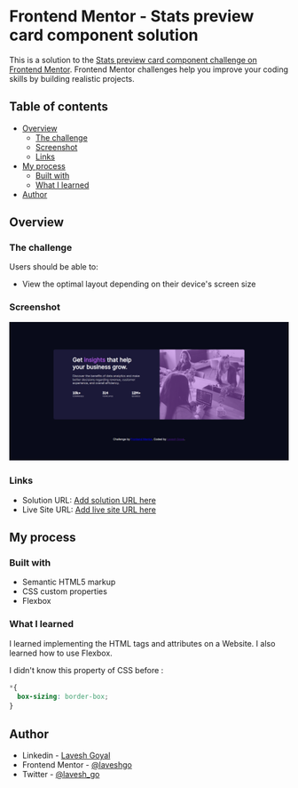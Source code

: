 # Frontend Mentor - Stats preview card component solution

This is a solution to the [Stats preview card component challenge on Frontend Mentor](https://www.frontendmentor.io/challenges/stats-preview-card-component-8JqbgoU62). Frontend Mentor challenges help you improve your coding skills by building realistic projects.

## Table of contents

-   [Overview](#overview)
    -   [The challenge](#the-challenge)
    -   [Screenshot](#screenshot)
    -   [Links](#links)
-   [My process](#my-process)
    -   [Built with](#built-with)
    -   [What I learned](#what-i-learned)
-   [Author](#author)

## Overview

### The challenge

Users should be able to:

-   View the optimal layout depending on their device's screen size

### Screenshot

![Desktop-screenshot](./design/Screenshot-Desktop.png)

### Links

-   Solution URL: [Add solution URL here](https://your-solution-url.com)
-   Live Site URL: [Add live site URL here](https://your-live-site-url.com)

## My process

### Built with

-   Semantic HTML5 markup
-   CSS custom properties
-   Flexbox

### What I learned

I learned implementing the HTML tags and attributes on a Website. I also learned how to use Flexbox.

I didn't know this property of CSS before :

```css
*{
  box-sizing: border-box;
}
```

## Author

-   Linkedin - [Lavesh Goyal](https://www.linkedin.com/in/lavesh-goyal-146223172)
-   Frontend Mentor - [@laveshgo](https://www.frontendmentor.io/profile/laveshgo)
-   Twitter - [@lavesh_go](https://www.twitter.com/lavesh_go)
